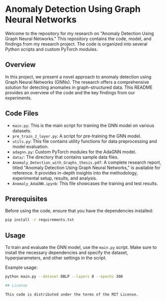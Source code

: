 # Anomaly Detection Using Graph Neural Networks

Welcome to the repository for my research on "Anomaly Detection Using Graph Neural Networks." This repository contains the code, model, and findings from my research project. The code is organized into several Python scripts and custom PyTorch modules.

## Overview

In this project, we present a novel approach to anomaly detection using Graph Neural Networks (GNNs). The research offers a comprehensive solution for detecting anomalies in graph-structured data. This README provides an overview of the code and the key findings from our experiments.

## Code Files

- `main.py`: This is the main script for training the GNN model on various datasets.
- `pre_train_2_layer.py`: A script for pre-training the GNN model.
- `utils.py`: This file contains utility functions for data preprocessing and model evaluation.
- `adagnn.py`: Custom PyTorch modules for the AdaGNN model.
- `data/`: The directory that contains sample data files.
- `Anomaly_Detection_with_Graphs_thesis.pdf`: A complete research report, titled "Anomaly Detection Using Graph Neural Networks," is available for reference. It provides in-depth insights into the methodology, experimental setup, results, and analysis.
- `Anomaly_AdaGNN.ipynb`: This file showcases the training and test results.

## Prerequisites

Before using the code, ensure that you have the dependencies installed:
```bash
pip install -r requirements.txt
```

## Usage

To train and evaluate the GNN model, use the `main.py` script. Make sure to install the necessary dependencies and specify the dataset, hyperparameters, and other settings in the script.

Example usage:

```bash
python main.py --dataset DBLP --layers 8 --epochs 300

## License

This code is distributed under the terms of the MIT License.

